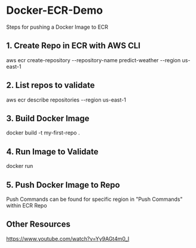 # Docker-ECR-Demo
Steps for pushing a Docker Image to ECR

## 1. Create Repo in ECR with AWS CLI
aws ecr create-repository --repository-name predict-weather --region us-east-1

## 2. List repos to validate
aws ecr describe repositories --region us-east-1

## 3. Build Docker Image
docker build -t my-first-repo .

## 4. Run Image to Validate
docker run

## 5. Push Docker Image to Repo
Push Commands can be found for specific region in "Push Commands" within ECR Repo


## Other Resources
https://www.youtube.com/watch?v=Yy9AGt4m0_I
